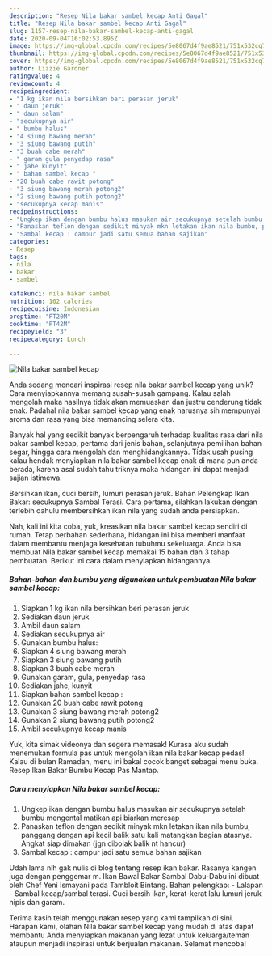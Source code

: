 ```yaml
---
description: "Resep Nila bakar sambel kecap Anti Gagal"
title: "Resep Nila bakar sambel kecap Anti Gagal"
slug: 1157-resep-nila-bakar-sambel-kecap-anti-gagal
date: 2020-09-04T16:02:53.895Z
image: https://img-global.cpcdn.com/recipes/5e8067d4f9ae8521/751x532cq70/nila-bakar-sambel-kecap-foto-resep-utama.jpg
thumbnail: https://img-global.cpcdn.com/recipes/5e8067d4f9ae8521/751x532cq70/nila-bakar-sambel-kecap-foto-resep-utama.jpg
cover: https://img-global.cpcdn.com/recipes/5e8067d4f9ae8521/751x532cq70/nila-bakar-sambel-kecap-foto-resep-utama.jpg
author: Lizzie Gardner
ratingvalue: 4
reviewcount: 4
recipeingredient:
- "1 kg ikan nila bersihkan beri perasan jeruk"
- " daun jeruk"
- " daun salam"
- "secukupnya air"
- " bumbu halus"
- "4 siung bawang merah"
- "3 siung bawang putih"
- "3 buah cabe merah"
- " garam gula penyedap rasa"
- " jahe kunyit"
- " bahan sambel kecap "
- "20 buah cabe rawit potong"
- "3 siung bawang merah potong2"
- "2 siung bawang putih potong2"
- "secukupnya kecap manis"
recipeinstructions:
- "Ungkep ikan dengan bumbu halus masukan air secukupnya setelah bumbu mengental matikan api biarkan meresap"
- "Panaskan teflon dengan sedikit minyak mkn letakan ikan nila bumbu, panggang dengan api kecil balik satu kali matangkan bagian atasnya. Angkat siap dimakan (jgn dibolak balik nt hancur)"
- "Sambal kecap : campur jadi satu semua bahan sajikan"
categories:
- Resep
tags:
- nila
- bakar
- sambel

katakunci: nila bakar sambel 
nutrition: 102 calories
recipecuisine: Indonesian
preptime: "PT20M"
cooktime: "PT42M"
recipeyield: "3"
recipecategory: Lunch

---
```



![Nila bakar sambel kecap](https://img-global.cpcdn.com/recipes/5e8067d4f9ae8521/751x532cq70/nila-bakar-sambel-kecap-foto-resep-utama.jpg)

Anda sedang mencari inspirasi resep nila bakar sambel kecap yang unik? Cara menyiapkannya memang susah-susah gampang. Kalau salah mengolah maka hasilnya tidak akan memuaskan dan justru cenderung tidak enak. Padahal nila bakar sambel kecap yang enak harusnya sih mempunyai aroma dan rasa yang bisa memancing selera kita.

Banyak hal yang sedikit banyak berpengaruh terhadap kualitas rasa dari nila bakar sambel kecap, pertama dari jenis bahan, selanjutnya pemilihan bahan segar, hingga cara mengolah dan menghidangkannya. Tidak usah pusing kalau hendak menyiapkan nila bakar sambel kecap enak di mana pun anda berada, karena asal sudah tahu triknya maka hidangan ini dapat menjadi sajian istimewa.

Bersihkan ikan, cuci bersih, lumuri perasan jeruk. Bahan Pelengkap Ikan Bakar: secukupnya Sambal Terasi. Cara pertama, silahkan lakukan dengan terlebih dahulu membersihkan ikan nila yang sudah anda persiapkan.


Nah, kali ini kita coba, yuk, kreasikan nila bakar sambel kecap sendiri di rumah. Tetap berbahan sederhana, hidangan ini bisa memberi manfaat dalam membantu menjaga kesehatan tubuhmu sekeluarga. Anda bisa membuat Nila bakar sambel kecap memakai 15 bahan dan 3 tahap pembuatan. Berikut ini cara dalam menyiapkan hidangannya.

<!--inarticleads1-->

##### Bahan-bahan dan bumbu yang digunakan untuk pembuatan Nila bakar sambel kecap:

1. Siapkan 1 kg ikan nila bersihkan beri perasan jeruk
1. Sediakan  daun jeruk
1. Ambil  daun salam
1. Sediakan secukupnya air
1. Gunakan  bumbu halus:
1. Siapkan 4 siung bawang merah
1. Siapkan 3 siung bawang putih
1. Siapkan 3 buah cabe merah
1. Gunakan  garam, gula, penyedap rasa
1. Sediakan  jahe, kunyit
1. Siapkan  bahan sambel kecap :
1. Gunakan 20 buah cabe rawit potong
1. Gunakan 3 siung bawang merah potong2
1. Gunakan 2 siung bawang putih potong2
1. Ambil secukupnya kecap manis


Yuk, kita simak videonya dan segera memasak! Kurasa aku sudah menemukan formula pas untuk mengolah ikan nila bakar kecap pedas! Kalau di bulan Ramadan, menu ini bakal cocok banget sebagai menu buka. Resep Ikan Bakar Bumbu Kecap Pas Mantap. 

<!--inarticleads2-->

##### Cara menyiapkan Nila bakar sambel kecap:

1. Ungkep ikan dengan bumbu halus masukan air secukupnya setelah bumbu mengental matikan api biarkan meresap
1. Panaskan teflon dengan sedikit minyak mkn letakan ikan nila bumbu, panggang dengan api kecil balik satu kali matangkan bagian atasnya. Angkat siap dimakan (jgn dibolak balik nt hancur)
1. Sambal kecap : campur jadi satu semua bahan sajikan


Udah lama nih gak nulis di blog tentang resep ikan bakar. Rasanya kangen juga dengan penggemar m. Ikan Bawal Bakar Sambal Dabu-Dabu ini dibuat oleh Chef Yeni Ismayani pada Tambloit Bintang. Bahan pelengkap: - Lalapan - Sambal kecap/sambal terasi. Cuci bersih ikan, kerat-kerat lalu lumuri jeruk nipis dan garam. 

Terima kasih telah menggunakan resep yang kami tampilkan di sini. Harapan kami, olahan Nila bakar sambel kecap yang mudah di atas dapat membantu Anda menyiapkan makanan yang lezat untuk keluarga/teman ataupun menjadi inspirasi untuk berjualan makanan. Selamat mencoba!
